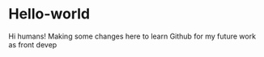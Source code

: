 # Hello-world

Hi humans! Making some changes here to learn Github for my future work as front devep
